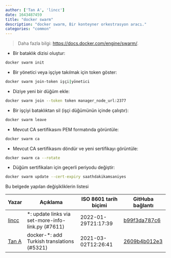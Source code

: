 ```yaml
---
author: ['Tan A', 'lincc']
date: 1643487459
title: "docker swarm"
description: "docker swarm, Bir konteyner orkestrasyon aracı."
categories: "common"
---
```

> Daha fazla bilgi: <https://docs.docker.com/engine/swarm/>.

- Bir bataklık dizisi oluştur:

```bash
docker swarm init
```

- Bir yönetici veya işçiye takılmak için token göster:

```bash
docker swarm join-token işçi|yönetici
```

- Diziye yeni bir düğüm ekle:

```bash
docker swarm join --token token manager_node_url:2377
```

- Bir işçiyi bataklıktan sil (işçi düğümünün içinde çalıştır):

```bash
docker swarm leave
```

- Mevcut CA sertifikasını PEM formatında görüntüle:

```bash
docker swarm ca
```

- Mevcut CA sertifikasını döndür ve yeni sertifikayı görüntüle:

```bash
docker swarm ca --rotate
```

- Düğüm sertifikaları için geçerli periyodu değiştir:

```bash
docker swarm update --cert-expiry saathdakikamsaniyes
```
Bu belgede yapılan değişikliklerin listesi


Yazar | Açıklama | ISO 8601 tarih biçimi | GitHuba bağlantı
------|-----|-----|-----
[lincc](mailto:46962923+blueskyson@users.noreply.github.com) | *: update links via set-more-info-link.py (#7611) | 2022-01-29T21:17:39 | [b99f3da787c6](https://github.com/tldr-pages/tldr/commit/b99f3da787c6f43a545b9cb5ebd8265b1367fbc4)
[Tan A](mailto:40173707+Yutyo@users.noreply.github.com) | docker-*: add Turkish translations (#5321) | 2021-03-02T12:26:41 | [2609b4b012e3](https://github.com/tldr-pages/tldr/commit/2609b4b012e3a528f8cc86201956fab27c7f72b2)

